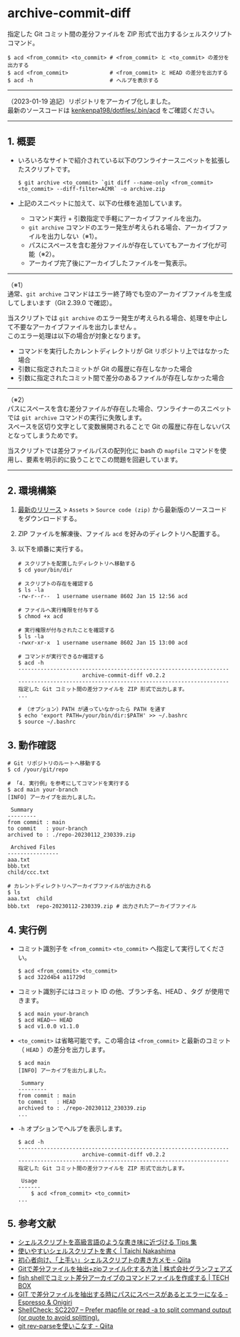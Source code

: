 <!-- omit in toc -->
# archive-commit-diff

指定した Git コミット間の差分ファイルを ZIP 形式で出力するシェルスクリプトコマンド。

```shell
$ acd <from_commit> <to_commit> # <from_commit> と <to_commit> の差分を出力する
$ acd <from_commit>             # <from_commit> と HEAD の差分を出力する
$ acd -h                        # ヘルプを表示する
```

---

（2023-01-19 追記）リポジトリをアーカイブ化しました。  
最新のソースコードは [kenkenpa198/dotfiles/.bin/acd](https://github.com/kenkenpa198/dotfiles/blob/main/.bin/acd) をご確認ください。

---

## 1. 概要

- いろいろなサイトで紹介されている以下のワンライナースニペットを拡張したスクリプトです。

    ```shell
    $ git archive <to_commit> `git diff --name-only <from_commit> <to_commit> --diff-filter=ACMR` -o archive.zip
    ```

- 上記のスニペットに加えて、以下の仕様を追加しています。
    - コマンド実行 + 引数指定で手軽にアーカイブファイルを出力。
    - `git archive` コマンドのエラー発生が考えられる場合、アーカイブファイルを出力しない（※1）。
    - パスにスペースを含む差分ファイルが存在していてもアーカイブ化が可能（※2）。
    - アーカイブ完了後にアーカイブしたファイルを一覧表示。

---

（※1）  
通常、`git archive` コマンドはエラー終了時でも空のアーカイブファイルを生成してしまいます（Git 2.39.0 で確認）。

当スクリプトでは `git archive` のエラー発生が考えられる場合、処理を中止して不要なアーカイブファイルを出力しません 。  
このエラー処理は以下の場合が対象となります。

- コマンドを実行したカレントディレクトリが Git リポジトリ上ではなかった場合
- 引数に指定されたコミットが Git の履歴に存在しなかった場合
- 引数に指定されたコミット間で差分のあるファイルが存在しなかった場合

---

（※2）  
パスにスペースを含む差分ファイルが存在した場合、ワンライナーのスニペットでは `git archive` コマンドの実行に失敗します。  
スペースを区切り文字として変数展開されることで Git の履歴に存在しないパスとなってしまうためです。

当スクリプトでは差分ファイルパスの配列化に bash の `mapfile` コマンドを使用し、要素を明示的に扱うことでこの問題を回避しています。

---

## 2. 環境構築

1. [最新のリリース](https://github.com/kenkenpa198/archive-commit-diff/releases/latest) > `Assets` > `Source code (zip)` から最新版のソースコードをダウンロードする。
2. ZIP ファイルを解凍後、ファイル `acd` を好みのディレクトリへ配置する。
3. 以下を順番に実行する。

    ```shell
    # スクリプトを配置したディレクトリへ移動する
    $ cd your/bin/dir

    # スクリプトの存在を確認する
    $ ls -la
    -rw-r--r--  1 username username 8602 Jan 15 12:56 acd

    # ファイルへ実行権限を付与する
    $ chmod +x acd

    # 実行権限が付与されたことを確認する
    $ ls -la
    -rwxr-xr-x  1 username username 8602 Jan 15 13:00 acd

    # コマンドが実行できるか確認する
    $ acd -h
    ------------------------------------------------------------------
                        archive-commit-diff v0.2.2
    ------------------------------------------------------------------
    指定した Git コミット間の差分ファイルを ZIP 形式で出力します。
    ...

    # （オプション）PATH が通っていなかったら PATH を通す
    $ echo 'export PATH=/your/bin/dir:$PATH' >> ~/.bashrc
    $ source ~/.bashrc
    ```

## 3. 動作確認

```shell
# Git リポジトリのルートへ移動する
$ cd /your/git/repo

# 「4. 実行例」を参考にしてコマンドを実行する
$ acd main your-branch
[INFO] アーカイブを出力しました。

 Summary
---------
from commit : main
to commit   : your-branch
archived to : ./repo-20230112_230339.zip

 Archived Files
----------------
aaa.txt
bbb.txt
child/ccc.txt

# カレントディレクトリへアーカイブファイルが出力される
$ ls
aaa.txt  child
bbb.txt  repo-20230112-230339.zip # 出力されたアーカイブファイル
```

## 4. 実行例

- コミット識別子を `<from_commit>` `<to_commit>` へ指定して実行してください。

    ```shell
    $ acd <from_commit> <to_commit>
    $ acd 322d4b4 a11729d
    ```

- コミット識別子にはコミット ID の他、ブランチ名、HEAD 、タグ が使用できます。

    ```shell
    $ acd main your-branch
    $ acd HEAD~~ HEAD
    $ acd v1.0.0 v1.1.0
    ```

- `<to_commit>` は省略可能です。この場合は `<from_commit>` と最新のコミット（ `HEAD` ）の差分を出力します。

    ```shell
    $ acd main
    [INFO] アーカイブを出力しました。

     Summary
    ---------
    from commit : main
    to commit   : HEAD
    archived to : ./repo-20230112_230339.zip
    ...
    ```

- `-h` オプションでヘルプを表示します。

    ```shell
    $ acd -h
    ------------------------------------------------------------------
                        archive-commit-diff v0.2.2
    ------------------------------------------------------------------
    指定した Git コミット間の差分ファイルを ZIP 形式で出力します。

     Usage
    -------
        $ acd <from_commit> <to_commit>
    ...
    ```

## 5. 参考文献

- [シェルスクリプトを高級言語のような書き味に近づける Tips 集](https://sousaku-memo.net/php-system/1817)
- [使いやすいシェルスクリプトを書く | Taichi Nakashima](https://deeeet.com/writing/2014/05/18/shell-template/)
- [初心者向け、「上手い」シェルスクリプトの書き方メモ - Qiita](https://qiita.com/m-yamashita/items/889c116b92dc0bf4ea7d)
- [Gitで差分ファイルを抽出+zipファイル化する方法 | 株式会社グランフェアズ](https://www.granfairs.com/blog/staff/git-archivediff)
- [fish shellでコミット差分アーカイブのコマンドファイルを作成する | TECH BOX](https://tech.arc-one.jp/git-archive-on-fish)
- [GIT で差分ファイルを抽出する時にパスにスペースがあるとエラーになる - Espresso & Onigiri](https://va2577.github.io/post/61/)
- [ShellCheck: SC2207 – Prefer mapfile or read -a to split command output (or quote to avoid splitting).](https://www.shellcheck.net/wiki/SC2207)
- [git rev-parseを使いこなす - Qiita](https://qiita.com/karupanerura/items/721962bb7da3e34187e1)
